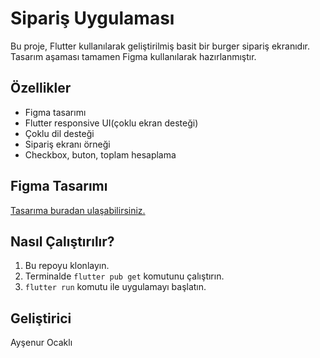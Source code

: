 # Sipariş Uygulaması

Bu proje, Flutter kullanılarak geliştirilmiş basit bir burger sipariş ekranıdır.  
Tasarım aşaması tamamen Figma kullanılarak hazırlanmıştır.

## Özellikler
- Figma tasarımı
- Flutter responsive UI(çoklu ekran desteği)
- Çoklu dil desteği
- Sipariş ekranı örneği
- Checkbox, buton, toplam hesaplama

## Figma Tasarımı
[Tasarıma buradan ulaşabilirsiniz.](https://www.figma.com/design/dkFeRQoocDM8XsIZ6cqxis/Siparis-Sayfasi?node-id=0-1&t=N1fZfAhchUJhdQNe-1)

## Nasıl Çalıştırılır?
1. Bu repoyu klonlayın.
2. Terminalde `flutter pub get` komutunu çalıştırın.
3. `flutter run` komutu ile uygulamayı başlatın.

## Geliştirici
Ayşenur Ocaklı

